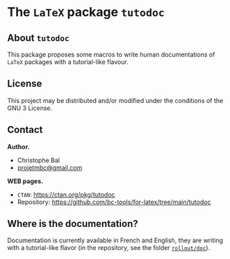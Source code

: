 The `LaTeX` package `tutodoc`
=============================

About `tutodoc`
---------------

This package proposes some macros to write human documentations of `LaTeX` packages with a tutorial-like flavour.


License
-------

This project may be distributed and/or modified under the conditions of the GNU 3 License.


Contact
-------

**Author.**

  * Christophe Bal
  * projetmbc@gmail.com


**WEB pages.**

  * `CTAN`: https://ctan.org/pkg/tutodoc
  * Repository: https://github.com/bc-tools/for-latex/tree/main/tutodoc


Where is the documentation?
---------------------------

Documentation is currently available in French and English, they are writing with a tutorial-like flavor (in the repository, see the folder [`rollout/doc`](https://github.com/bc-tools/for-latex/tree/main/tutodoc/rollout/doc)).
